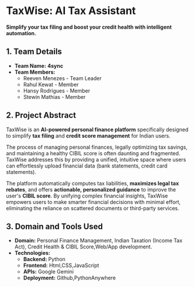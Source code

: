 #  TaxWise: AI Tax Assistant

**Simplify your tax filing and boost your credit health with intelligent automation.**
##  1. Team Details

* **Team Name:** **4sync**
* **Team Members:**
    * Reeven Menezes - Team Leader
    * Rahul Kewat - Member
    * Hansy Rodrigues - Member
    * Stewin Mathias - Member
      
##  2. Project Abstract

TaxWise is an **AI-powered personal finance platform** specifically designed to simplify **tax filing** and **credit score management** for Indian users.

The process of managing personal finances, legally optimizing tax savings, and maintaining a healthy CIBIL score is often daunting and fragmented. TaxWise addresses this by providing a unified, intuitive space where users can effortlessly upload financial data (bank statements, credit card statements).

The platform automatically computes tax liabilities, **maximizes legal tax rebates**, and offers **actionable, personalized guidance** to improve the user's **CIBIL score**. By unifying complex financial insights, TaxWise empowers users to make smarter financial decisions with minimal effort, eliminating the reliance on scattered documents or third-party services.

## 3. Domain and Tools Used

* **Domain:** Personal Finance Management, Indian Taxation (Income Tax Act), Credit Health & CIBIL Score,Web/App development.
* **Technologies:** 
    * **Backend:** Python
    * **Frontend:** Html,CSS,JavaScript
    * **APIs:** Google Gemini
    * **Deployment:** Github,PythonAnywhere 
